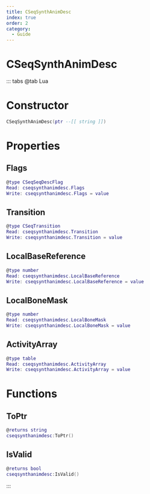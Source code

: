 ```yaml
---
title: CSeqSynthAnimDesc
index: true
order: 2
category:
  - Guide
---
```


# CSeqSynthAnimDesc

::: tabs
@tab Lua
# Constructor
```lua
CSeqSynthAnimDesc(ptr --[[ string ]])
```
# Properties
## Flags 
```lua
@type CSeqSeqDescFlag
Read: cseqsynthanimdesc.Flags
Write: cseqsynthanimdesc.Flags = value
```
## Transition 
```lua
@type CSeqTransition
Read: cseqsynthanimdesc.Transition
Write: cseqsynthanimdesc.Transition = value
```
## LocalBaseReference 
```lua
@type number
Read: cseqsynthanimdesc.LocalBaseReference
Write: cseqsynthanimdesc.LocalBaseReference = value
```
## LocalBoneMask 
```lua
@type number
Read: cseqsynthanimdesc.LocalBoneMask
Write: cseqsynthanimdesc.LocalBoneMask = value
```
## ActivityArray 
```lua
@type table
Read: cseqsynthanimdesc.ActivityArray
Write: cseqsynthanimdesc.ActivityArray = value
```
# Functions
## ToPtr
```lua
@returns string
cseqsynthanimdesc:ToPtr()
```
## IsValid
```lua
@returns bool
cseqsynthanimdesc:IsValid()
```

:::